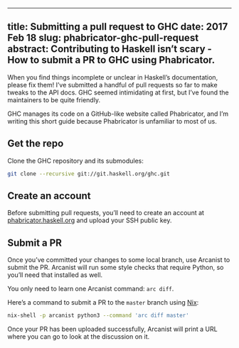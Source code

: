 --------------------------------------------------------------------------------
title:    Submitting a pull request to GHC
date:     2017 Feb 18
slug:     phabricator-ghc-pull-request
abstract: Contributing to Haskell isn’t scary -
          How to submit a PR to GHC using Phabricator.
--------------------------------------------------------------------------------

When you find things incomplete or unclear in Haskell’s documentation, please
fix them! I’ve submitted a handful of pull requests so far to make tweaks to the
API docs. GHC seemed intimidating at first, but I’ve found the maintainers to be
quite friendly.

GHC manages its code on a GitHub-like website called Phabricator, and I’m
writing this short guide because Phabricator is unfamiliar to most of us.

## Get the repo

Clone the GHC repository and its submodules:

```bash
git clone --recursive git://git.haskell.org/ghc.git
```

## Create an account

Before submitting pull requests, you’ll need to create an account at
[phabricator.haskell.org](https://phabricator.haskell.org/) and upload your SSH
public key.

## Submit a PR

Once you’ve committed your changes to some local branch, use Arcanist to submit
the PR. Arcanist will run some style checks that require Python, so you’ll need
that installed as well.

You only need to learn one Arcanist command: `arc diff`.

Here’s a command to submit a PR to the `master` branch using
[Nix](https://nixos.org/nix/):

```bash
nix-shell -p arcanist python3 --command 'arc diff master'
```

Once your PR has been uploaded successfully, Arcanist will print a URL where
you can go to look at the discussion on it.
